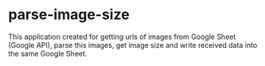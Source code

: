 # parse-image-size

This application created for getting urls of images from 
Google Sheet (Google API), parse this images, 
get image size and write received data into the same Google Sheet.
